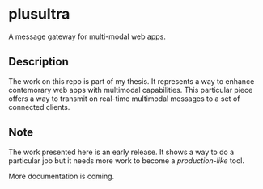 plusultra
=========

A message gateway for multi-modal web apps.

## Description
The work on this repo is part of my thesis. It represents a way to enhance contemorary web apps with multimodal capabilities. 
This particular piece offers a way to transmit on real-time multimodal messages to a set of connected clients.

## Note
The work presented here is an early release. It shows a way to do a particular job but it needs more work to become a _production-like_ tool. 


More documentation is coming.
